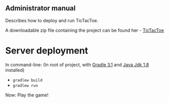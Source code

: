 ## Administrator manual ##

Describes how to deploy and run TicTacToe.

A downloadable zip file containing the project can be found her - [TicTacToe](www.github.com/hugbunadarbankinn/tictactoe/archive/master.zip)

# Server deployment #

In command-line:
(In root of project, with [Gradle 3.1](https://gradle.org/gradle-download/) and [Java Jdk 1.8](http://www.oracle.com/technetwork/java/javase/downloads/jdk8-downloads-2133151.html) installed)
* `gradlew build`
* `gradlew run`

Now: Play the game!
